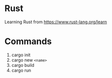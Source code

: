 # Rust

Learning Rust from https://www.rust-lang.org/learn

# Commands
1. cargo init
2. cargo new `<name>`
3. cargo build
4. cargo run